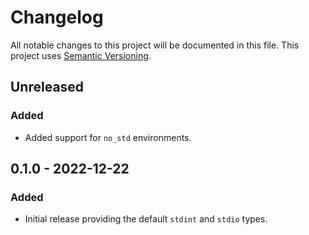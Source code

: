 # Changelog

All notable changes to this project will be documented in this file.
This project uses [Semantic Versioning](https://semver.org/spec/v2.0.0.html).

## Unreleased

### Added

- Added support for `no_std` environments.

## 0.1.0 - 2022-12-22

### Added

- Initial release providing the default `stdint` and `stdio` types.
